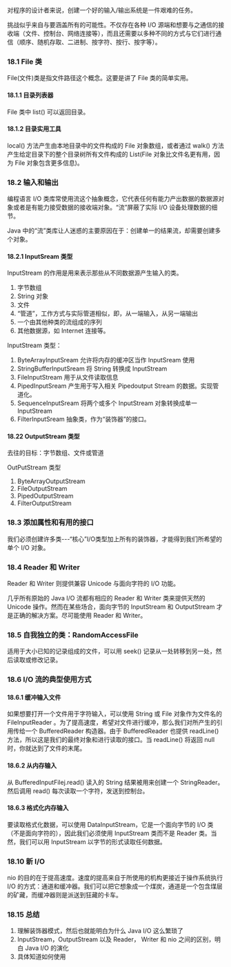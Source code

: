 对程序的设计者来说，创建一个好的输入/输出系统是一件艰难的任务。

挑战似乎来自与要涵盖所有的可能性。不仅存在各种 I/O 源端和想要与之通信的接收端（文件、控制台、网络连接等），而且还需要以多种不同的方式与它们进行通信（顺序、随机存取、二进制、按字符、按行、按字等）。

### 18.1 File 类

File(文件)类是指文件路径这个概念。这要是讲了 File 类的简单实用。

#### 18.1.1 目录列表器

File 类中 list() 可以返回目录。

#### 18.1.2 目录实用工具

local() 方法产生由本地目录中的文件构成的 File 对象数组，或者通过 walk() 方法产生给定目录下的整个目录树所有文件构成的 List<File>(File 对象比文件名更有用，因为 File 对象包含更多信息)。

### 18.2 输入和输出

编程语言 I/O 类库常使用流这个抽象概念，它代表任何有能力产出数据的数据源对象或者是有能力接受数据的接收端对象。“流”屏蔽了实际 I/O 设备处理数据的细节。

Java 中的“流”类库让人迷惑的主要原因在于：创建单一的结果流，却需要创建多个对象。

#### 18.2.1 InputSream 类型

InputStream 的作用是用来表示那些从不同数据源产生输入的类。

1. 字节数组
2. String 对象
3. 文件
4. “管道”，工作方式与实际管道相似，即，从一端输入，从另一端输出
5. 一个由其他种类的流组成的序列
6. 其他数据源，如 Internet 连接等。

InputStream 类型：

1. ByteArrayInputSream      允许将内存的缓冲区当作 InputSream 使用
2. StringBufferInputSream   将 String 转换成 InputStream
3. FileInputStream          用于从文件读取信息
4. PipedInputSream          产生用于写入相关 Pipedoutput Stream 的数据。实现管道化。
5. SequenceInputSream       将两个或多个 InputStream 对象转换成单一 InputStream 
6. FilterInputSream         抽象类，作为“装饰器”的接口。

#### 18.22 OutputStream 类型

去往的目标：字节数组、文件或管道

OutPutStream 类型

1. ByteArrayOutputStream
2. FileOutputStream
3. PipedOutputStream
4. FilterOutputStream

### 18.3 添加属性和有用的接口

我们必须创建许多类---“核心”I/O类型加上所有的装饰器，才能得到我们所希望的单个 I/O 对象。

### 18.4 Reader 和 Writer 

Reader 和 Writer 则提供兼容 Unicode 与面向字符的 I/O 功能。

几乎所有原始的 Java I/O 流都有相应的 Reader 和 Writer 类来提供天然的 Unicode 操作。然而在某些场合，面向字节的 InputStream 和 OutputStream 才是正确的解决方案。尽可能使用 Reader 和 Writer。

### 18.5 自我独立的类：RandomAccessFile

适用于大小已知的记录组成的文件，可以用 seek() 记录从一处转移到另一处，然后读取或修改记录。

### 18.6 I/O 流的典型使用方式

#### 18.6.1 缓冲输入文件

如果想要打开一个文件用于字符输入，可以使用 String 或 File 对象作为文件名的 FileInputReader 。为了提高速度，希望对文件进行缓冲，那么我们对所产生的引用传给一个 BufferedReader 构造器。由于 BufferedReader 也提供 readLine() 方法，所以这是我们的最终对象和进行读取的接口。当 readLine() 将返回 null 时，你就达到了文件的末尾。

#### 18.6.2 从内存输入

从 BufferedInputFilej.read() 读入的 String 结果被用来创建一个 StringReader。然后调用 read() 每次读取一个字符，发送到控制台。

#### 18.6.3 格式化内存输入

要读取格式化数据，可以使用 DataInputStream，它是一个面向字节的 I/O 类（不是面向字符的），因此我们必须使用 InputStream 类而不是 Reader 类。当然，我们可以用 InputStream 以字节的形式读取任何数据。

### 18.10 新 I/O

nio 的目的在于提高速度。速度的提高来自于所使用的机构更接近于操作系统执行 I/O 的方式：通道和缓冲器。我们可以把它想象成一个煤炭，通道是一个包含煤层的矿藏，而缓冲器则是派送到狂藏的卡车。

### 18.15 总结

1. 理解装饰器模式，然后也就能明白为什么 Java I/O 这么繁琐了
2. InputStream，OutputStream 以及 Reader， Writer 和 nio 之间的区别，明白 Java I/O 的演化
3. 具体知道如何使用

